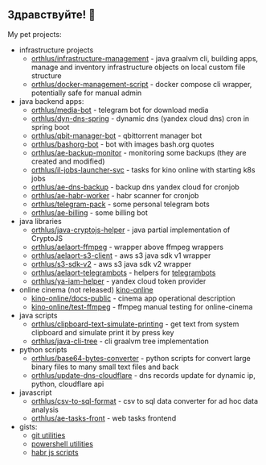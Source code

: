 ## Здравствуйте! 👋

My pet projects:
- infrastructure projects
  - [orthlus/infrastructure-management](https://github.com/orthlus/infrastructure-management) - java graalvm cli, building apps, manage and inventory infrastructure objects on local custom file structure
  - [orthlus/docker-management-script](https://github.com/orthlus/docker-management-script) - docker compose cli wrapper, potentially safe for manual admin
- java backend apps:
  - [orthlus/media-bot](https://github.com/orthlus/media-bot) - telegram bot for download media
  - [orthlus/dyn-dns-spring](https://github.com/orthlus/dyn-dns-spring) - dynamic dns (yandex cloud dns) cron in spring boot
  - [orthlus/qbit-manager-bot](https://github.com/orthlus/qbit-manager-bot) - qbittorrent manager bot
  - [orthlus/bashorg-bot](https://github.com/orthlus/bashorg-bot) - bot with images bash.org quotes
  - [orthlus/ae-backup-monitor](https://github.com/orthlus/ae-backup-monitor) - monitoring some backups (they are created and modified)
  - [orthlus/il-jobs-launcher-svc](https://github.com/orthlus/il-jobs-launcher-svc) - tasks for kino online with starting k8s jobs
  - [orthlus/ae-dns-backup](https://github.com/orthlus/ae-dns-backup) - backup dns yandex cloud for cronjob
  - [orthlus/ae-habr-worker](https://github.com/orthlus/ae-habr-worker) - habr scanner for cronjob
  - [orthlus/telegram-pack](https://github.com/orthlus/telegram-pack) - some personal telegram bots
  - [orthlus/ae-billing](https://github.com/orthlus/ae-billing) - some billing bot
- java libraries
  - [orthlus/java-cryptojs-helper](https://github.com/orthlus/java-cryptojs-helper) - java partial implementation of CryptoJS
  - [orthlus/aelaort-ffmpeg](https://github.com/orthlus/aelaort-ffmpeg) - wrapper above ffmpeg wrappers
  - [orthlus/aelaort-s3-client](https://github.com/orthlus/aelaort-s3-client) - aws s3 java sdk v1 wrapper
  - [orthlus/s3-sdk-v2](https://github.com/orthlus/s3-sdk-v2) - aws s3 java sdk v2 wrapper
  - [orthlus/aelaort-telegrambots](https://github.com/orthlus/aelaort-telegrambots) - helpers for [telegrambots](https://github.com/rubenlagus/TelegramBots)
  - [orthlus/ya-iam-helper](https://github.com/orthlus/ya-iam-helper) - yandex cloud token provider
- online cinema (not released) [kino-online](https://github.com/kino-online)
  - [kino-online/docs-public](https://github.com/kino-online/docs-public) - cinema app operational description
  - [kino-online/test-ffmpeg](https://github.com/kino-online/test-ffmpeg) - ffmpeg manual testing for online-cinema
- java scripts
  - [orthlus/clipboard-text-simulate-printing](https://github.com/orthlus/clipboard-text-simulate-printing) - get text from system clipboard and simulate print it by press key
  - [orthlus/java-cli-tree](https://github.com/orthlus/java-cli-tree) - cli graalvm tree implementation
- python scripts
  - [orthlus/base64-bytes-converter](https://github.com/orthlus/base64-bytes-converter) - python scripts for convert large binary files to many small text files and back
  - [orthlus/update-dns-cloudflare](https://github.com/orthlus/update-dns-cloudflare) - dns records update for dynamic ip, python, cloudflare api
- javascript
  - [orthlus/csv-to-sql-format](https://github.com/orthlus/csv-to-sql-format) - csv to sql data converter for ad hoc data analysis
  - [orthlus/ae-tasks-front](https://github.com/orthlus/ae-tasks-front) - web tasks frontend
- gists:
  - [git utilities](https://gist.github.com/orthlus/7e8212be5c16484dab9d0aea5e210a02)
  - [powershell utilities](https://gist.github.com/orthlus/728e8de8d75b4abcd12506fb69bc0448)
  - [habr js scripts](https://gist.github.com/orthlus/3b1ffe27656abfa09629aa672b112c5f)
